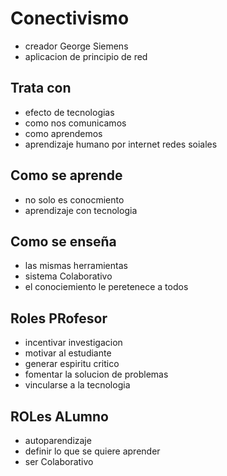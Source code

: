 # Conectivismo
* creador George Siemens
* aplicacion de principio de red
## Trata con
* efecto de tecnologias
* como nos comunicamos
* como aprendemos
* aprendizaje humano por internet redes soiales
## Como se aprende
* no solo es conocmiento
* aprendizaje con tecnologia
## Como se enseña
* las mismas herramientas
* sistema Colaborativo
* el conociemiento le peretenece a todos
## Roles PRofesor
* incentivar investigacion
* motivar al estudiante
* generar espiritu critico
* fomentar la solucion de problemas
* vincularse a la tecnologia
## ROLes ALumno
* autoparendizaje
* definir lo que se quiere aprender
* ser Colaborativo
<!--stackedit_data:
eyJoaXN0b3J5IjpbLTgyMTg2MTQ5MCwyMDg4NzY3MjEzXX0=
-->